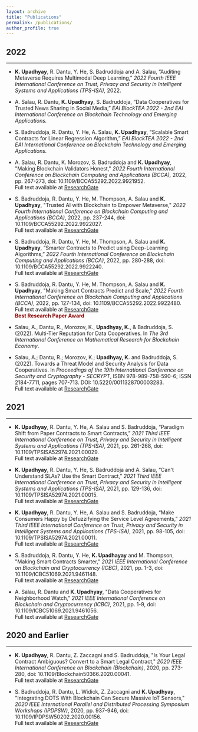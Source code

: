 ```yaml
---
layout: archive
title: "Publications"
permalink: /publications/
author_profile: true
---
```


## 2022

---
* **K. Upadhyay**, R. Dantu, Y. He, S. Badruddoja and A. Salau, “Auditing Metaverse Requires Multimodal Deep Learning,” <i> 2022 Fourth IEEE International Conference on Trust, Privacy and Security in Intelligent Systems and Applications (TPS-ISA),</i> 2022.

* A. Salau, R. Dantu, **K. Upadhyay**, S. Badruddoja, “Data Cooperatives for Trusted News Sharing in Social Media,” <i>	EAI BlockTEA 2022 - 2nd EAI International Conference on Blockchain Technology and Emerging Applications.</i>

* S. Badruddoja, R. Dantu, Y. He, A. Salau, **K. Upadhyay**, “Scalable Smart Contracts for Linear Regression Algorithm,” <i> EAI BlockTEA 2022 - 2nd EAI International Conference on Blockchain Technology and Emerging Applications.</i>

* A. Salau, R. Dantu, K. Morozov, S. Badruddoja and **K. Upadhyay**, "Making Blockchain Validators Honest," <i> 2022 Fourth International Conference on Blockchain Computing and Applications (BCCA),</i> 2022, pp. 267-273, doi: 10.1109/BCCA55292.2022.9921952. <br> Full text available at <a href="https://www.researchgate.net/publication/365107055_Making_Blockchain_Validators_Honest"> ResearchGate </a>

* S. Badruddoja, R. Dantu, Y. He, M. Thompson, A. Salau and **K. Upadhyay**, "Trusted AI with Blockchain to Empower Metaverse," <i> 2022 Fourth International Conference on Blockchain Computing and Applications (BCCA)</i>, 2022, pp. 237-244, doi: 10.1109/BCCA55292.2022.9922027. <br> Full text available at <a href="https://www.researchgate.net/publication/365104578_Trusted_AI_with_Blockchain_to_Empower_Metaverse"> ResearchGate </a>

* S. Badruddoja, R. Dantu, Y. He, M. Thompson, A. Salau and **K. Upadhyay**, “Smarter Contracts to Predict using Deep-Learning Algorithms,” <i> 2022 Fourth International Conference on Blockchain Computing and Applications (BCCA)</i>, 2022, pp. 280-288, doi: 10.1109/BCCA55292.2022.9922240. <br> Full text available at <a href="https://www.researchgate.net/publication/365102617_Smarter_Contracts_to_Predict_using_Deep-Learning_Algorithms"> ResearchGate </a>

* S. Badruddoja, R. Dantu, Y. He, M. Thompson, A. Salau and **K. Upadhyay**, "Making Smart Contracts Predict and Scale," <i> 2022 Fourth International Conference on Blockchain Computing and Applications (BCCA)</i>, 2022, pp. 127-134, doi: 10.1109/BCCA55292.2022.9922480. <br> Full text available at <a href="https://www.researchgate.net/publication/365104621_Making_Smart_Contracts_Predict_and_Scale"> ResearchGate </a> <br> <b> <font color="DarkRed">Best Research Paper Award</font></b>

* Salau, A., Dantu, R., Morozov, K., **Upadhyay, K.**, & Badruddoja, S. (2022). Multi-Tier Reputation for Data Cooperatives. In <i> The 3rd International Conference on Mathematical Research for Blockchain Economy</i>.

* Salau, A.; Dantu, R.; Morozov, K.; **Upadhyay, K.** and Badruddoja, S. (2022). Towards a Threat Model and Security Analysis for Data Cooperatives. In <i> Proceedings of the 19th International Conference on Security and Cryptography - SECRYPT</i>, ISBN 978-989-758-590-6; ISSN 2184-7711, pages 707-713. DOI: 10.5220/0011328700003283. <br> Full text available at <a href="https://www.researchgate.net/publication/362010983_Towards_a_Threat_Model_and_Security_Analysis_for_Data_Cooperatives"> ResearchGate </a>


## 2021

---
* **K. Upadhyay**, R. Dantu, Y. He, A. Salau and S. Badruddoja, “Paradigm Shift from Paper Contracts to Smart Contracts,” <i> 2021 Third IEEE International Conference on Trust, Privacy and Security in Intelligent Systems and Applications (TPS-ISA)</i>, 2021, pp. 261-268, doi: 10.1109/TPSISA52974.2021.00029. <br> Full text available at <a href="https://www.researchgate.net/publication/359968723_Paradigm_Shift_from_Paper_Contracts_to_Smart_Contracts"> ResearchGate </a>

* **K. Upadhyay**, R. Dantu, Y. He, S. Badruddoja and A. Salau, “Can't Understand SLAs? Use the Smart Contract,” <i> 2021 Third IEEE International Conference on Trust, Privacy and Security in Intelligent Systems and Applications (TPS-ISA)</i>, 2021, pp. 129-136, doi: 10.1109/TPSISA52974.2021.00015. <br> Full text available at <a href="https://www.researchgate.net/publication/359969863_Can't_Understand_SLAs_Use_the_Smart_Contract"> ResearchGate </a>

* **K. Upadhyay**, R. Dantu, Y. He, A. Salau and S. Badruddoja, “Make Consumers Happy by Defuzzifying the Service Level Agreements,” <i> 2021 Third IEEE International Conference on Trust, Privacy and Security in Intelligent Systems and Applications (TPS-ISA)</i>, 2021, pp. 98-105, doi: 10.1109/TPSISA52974.2021.00011. <br> Full text available at <a href="https://www.researchgate.net/publication/359974887_Make_Consumers_Happy_by_Defuzzifying_the_Service_Level_Agreements"> ResearchGate </a>

* S. Badruddoja, R. Dantu, Y. He, **K. Upadhayay** and M. Thompson, "Making Smart Contracts Smarter," <i> 2021 IEEE International Conference on Blockchain and Cryptocurrency (ICBC)</i>, 2021, pp. 1-3, doi: 10.1109/ICBC51069.2021.9461148. <br> Full text available at <a href="https://www.researchgate.net/publication/352730718_Making_Smart_Contracts_Smarter"> ResearchGate </a>

* A. Salau, R. Dantu and **K. Upadhyay**, "Data Cooperatives for Neighborhood Watch," <i> 2021 IEEE International Conference on Blockchain and Cryptocurrency (ICBC)</i>, 2021, pp. 1-9, doi: 10.1109/ICBC51069.2021.9461056. <br> Full text available at <a href="https://www.researchgate.net/publication/352724503_Data_Cooperatives_for_Neighborhood_Watch"> ResearchGate </a>


## 2020 and Earlier

---
* **K. Upadhyay**, R. Dantu, Z. Zaccagni and S. Badruddoja, "Is Your Legal Contract Ambiguous? Convert to a Smart Legal Contract," <i> 2020 IEEE International Conference on Blockchain (Blockchain)</i>, 2020, pp. 273-280, doi: 10.1109/Blockchain50366.2020.00041. <br> Full text available at <a href="https://www.researchgate.net/publication/347779952_Is_Your_Legal_Contract_Ambiguous_Convert_to_a_Smart_Legal_Contract"> ResearchGate </a>

* S. Badruddoja, R. Dantu, L. Widick, Z. Zaccagni and **K. Upadhyay**, "Integrating DOTS With Blockchain Can Secure Massive IoT Sensors," <i> 2020 IEEE International Parallel and Distributed Processing Symposium Workshops (IPDPSW)</i>, 2020, pp. 937-946, doi: 10.1109/IPDPSW50202.2020.00156. <br> Full text available at <a href="https://www.researchgate.net/publication/343276083_Integrating_DOTS_With_Blockchain_Can_Secure_Massive_IoT_Sensors"> ResearchGate </a>


<!--{% if author.googlescholar %}
  You can also find my articles on <u><a href="{{author.googlescholar}}">my Google Scholar profile</a>.</u>
{% endif %}

{% include base_path %}

{% for post in site.publications reversed %}
  {% include archive-single.html %}
{% endfor %}
-->
